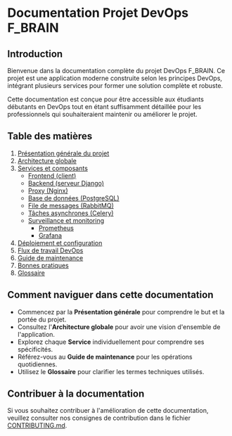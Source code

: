 # Documentation Projet DevOps F_BRAIN

## Introduction

Bienvenue dans la documentation complète du projet DevOps F_BRAIN. Ce projet est une application moderne construite selon les principes DevOps, intégrant plusieurs services pour former une solution complète et robuste.

Cette documentation est conçue pour être accessible aux étudiants débutants en DevOps tout en étant suffisamment détaillée pour les professionnels qui souhaiteraient maintenir ou améliorer le projet.

## Table des matières

1. [Présentation générale du projet](./01-presentation-generale.md)
2. [Architecture globale](./02-architecture-globale.md)
3. [Services et composants](./03-services-composants.md)
   - [Frontend (client)](./services/01-frontend.md)
   - [Backend (serveur Django)](./services/02-backend.md)
   - [Proxy (Nginx)](./services/03-proxy-nginx.md)
   - [Base de données (PostgreSQL)](./services/04-base-donnees.md)
   - [File de messages (RabbitMQ)](./services/05-rabbitmq.md)
   - [Tâches asynchrones (Celery)](./services/06-celery.md)
   - [Surveillance et monitoring](./services/07-monitoring.md)
     - [Prometheus](./services/07a-prometheus.md)
     - [Grafana](./services/07b-grafana.md)
4. [Déploiement et configuration](./04-deploiement-configuration.md)
5. [Flux de travail DevOps](./05-flux-travail-devops.md)
6. [Guide de maintenance](./06-guide-maintenance.md)
7. [Bonnes pratiques](./07-bonnes-pratiques.md)
8. [Glossaire](./08-glossaire.md)

## Comment naviguer dans cette documentation

- Commencez par la **Présentation générale** pour comprendre le but et la portée du projet.
- Consultez l'**Architecture globale** pour avoir une vision d'ensemble de l'application.
- Explorez chaque **Service** individuellement pour comprendre ses spécificités.
- Référez-vous au **Guide de maintenance** pour les opérations quotidiennes.
- Utilisez le **Glossaire** pour clarifier les termes techniques utilisés.

## Contribuer à la documentation

Si vous souhaitez contribuer à l'amélioration de cette documentation, veuillez consulter nos consignes de contribution dans le fichier [CONTRIBUTING.md](./CONTRIBUTING.md).
